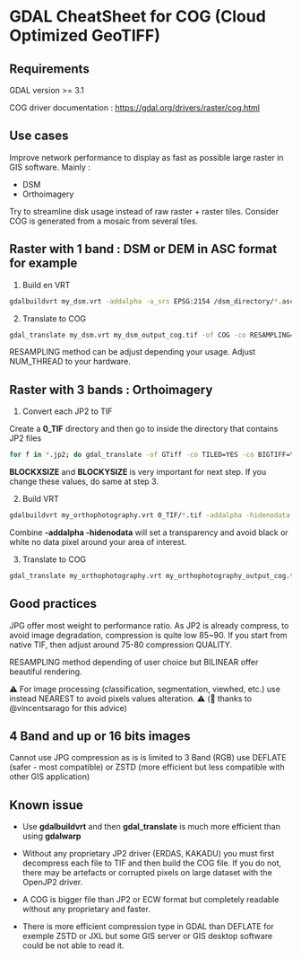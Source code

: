 # GDAL CheatSheet for COG (Cloud Optimized GeoTIFF)

## Requirements

GDAL version >= 3.1

COG driver documentation : https://gdal.org/drivers/raster/cog.html

## Use cases

Improve network performance to display as fast as possible large raster in GIS software. Mainly :
- DSM
- Orthoimagery

Try to streamline disk usage instead of raw raster + raster tiles.
Consider COG is generated from a mosaic from several tiles.

## Raster with 1 band : DSM or DEM in ASC format for example

1. Build en VRT

```bash
gdalbuildvrt my_dsm.vrt -addalpha -a_srs EPSG:2154 /dsm_directory/*.asc
```

2. Translate to COG

```bash
gdal_translate my_dsm.vrt my_dsm_output_cog.tif -of COG -co RESAMPLING=BILINEAR -co OVERVIEW_RESAMPLING=BILINEAR -co COMPRESS=DEFLATE -co PREDICTOR=2 -co NUM_THREADS=20 -co BIGTIFF=IF_NEEDED
```

RESAMPLING method can be adjust depending your usage.
Adjust NUM_THREAD to your hardware.

## Raster with 3 bands : Orthoimagery

1. Convert each JP2 to TIF

Create a **0_TIF** directory and then go to inside the directory that contains JP2 files

```bash
for f in *.jp2; do gdal_translate -of GTiff -co TILED=YES -co BIGTIFF=YES -co BLOCKXSIZE=512 -co BLOCKYSIZE=512 -co NUM_THREADS=20 -co COMPRESS=ZSTD -co PREDICTOR=2 ${f} ../0_TIF/${f%.*}.tif; done
```

**BLOCKXSIZE** and **BLOCKYSIZE** is very important for next step. If you change these values, do same at step 3.

2. Build VRT

```bash
gdalbuildvrt my_orthophotography.vrt 0_TIF/*.tif -addalpha -hidenodata -a_srs EPSG:2154
```

Combine **-addalpha -hidenodata** will set a transparency and avoid black or white no data pixel around your area of interest.

3. Translate to COG

```bash
gdal_translate my_orthophotography.vrt my_orthophotography_output_cog.tif -of COG -co BLOCKSIZE=512 -co OVERVIEW_RESAMPLING=BILINEAR -co COMPRESS=JPEG -co QUALITY=85 -co NUM_THREADS=ALL_CPUS -co BIGTIFF=YES
```

## Good practices

JPG offer most weight to performance ratio.
As JP2 is already compress, to avoid image degradation, compression is quite low 85~90.
If you start from native TIF, then adjust around 75-80 compression QUALITY.

RESAMPLING method depending of user choice but BILINEAR offer beautiful rendering.

:warning: For image processing (classification, segmentation, viewhed, etc.) use instead NEAREST to avoid pixels values alteration. :warning:
(:pray: thanks to @vincentsarago for this advice)

## 4 Band and up or 16 bits images

Cannot use JPG compression as is is limited to 3 Band (RGB) use DEFLATE (safer - most compatible) or ZSTD (more efficient but less compatible with other GIS application)

## Known issue

- Use **gdalbuildvrt** and then **gdal_translate** is much more efficient than using **gdalwarp**

- Without any proprietary JP2 driver (ERDAS, KAKADU) you must first decompress each file to TIF and then build the COG file.
If you do not, there may be artefacts or corrupted pixels on large dataset with the OpenJP2 driver.

- A COG is bigger file than JP2 or ECW format but completely readable without any proprietary and faster.

- There is more efficient compression type in GDAL than DEFLATE for exemple ZSTD or JXL but some GIS server or GIS desktop software could be not able to read it.